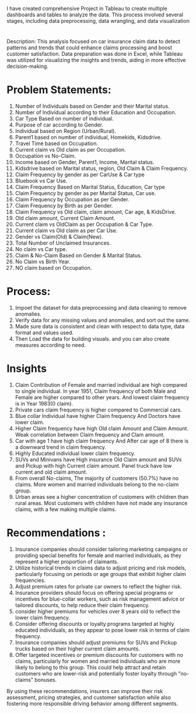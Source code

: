 I have created comprehensive Project in Tableau to create multiple dashboards and tables to analyze the data. This process involved several stages, including data preprocessing, data wrangling, and data visualization

# 
Description: This analysis focused on car insurance claim data to detect patterns and trends that could enhance claims processing and boost customer satisfaction. Data preparation was done in Excel, while Tableau was utilized for visualizing the insights and trends, aiding in more effective decision-making.

# Problem Statements:
1.    Number of Individuals based on Gender and their Marital status. 
2.    Number of Individual according to their Education and Occupation. 
3.    Car Type Based on number of individual. 
4.    Purpose of car according to Gender. 
5.    Individual based on Region (Urban/Rural). 
6.    Parent1 based on number of individual, Homekids, Kidsdrive. 
7.    Travel Time based on Occupation. 
8.    Current claim vs Old claim as per Occupation. 
9.    Occupation vs No-Claim. 
10.   Income based on Gender, Parent1, Income, Marital status. 
11.   Kidsdrive based on Marital status, region, Old Claim & Claim Frequency. 
12.   Claim Frequency by gender as per CarUse & Car type 
13.   Bluebook vs Car Use. 
14.   Claim Frequency Based on Marital Status, Education, Car type 
15.   Claim Frequency by gender as per Marital Status, Car use. 
16.   Claim Frequency by Occupation as per Gender. 
17.   Claim Frequency by Birth as per Gender. 
18.   Claim Frequency vs Old claim, claim amount, Car age, & KidsDrive. 
19.   Old claim amount, Current Claim Amount. 
20.   Current claim vs OldClaim as per Occupation & Car Type. 
21.   Current claim vs Old claim as per Car Use. 
22.   Gender vs Claim(Old) & Claim(New). 
23.   Total Number of Unclaimed Insurances. 
24.   No claim vs Car type. 
25.   Claim & No-Claim Based on Gender & Marital Status. 
26.   No Claim vs Birth Year. 
27.   NO claim based on Occupation.  

# Process:
1. Impoet the dataset for data preprocessing and data cleaning to remove anomalies.
2. Verify data for any missing values and anomalies, and sort out the same.
3. Made sure data is consistent and clean with respect to data type, data format and values used.
4. Then Load the data for building visuals. and you can also create measures according to need.

# Insights
1.  Claim Contribution of  Female and married individual are high compared to single individual. In year 1951, Claim frequency of both Male and Female are higher compared to other years. And lowest claim frequency is in Year 1983(0 claim).
2.  Private cars claim frequency is higher compared to Commercial cars.
3.  Blue collar Individual have higher Claim frequency And Doctors have lower claim.
4.  Higher Claim frequency have high Old claim Amount and Claim Amount. 
Weak correlation between Claim frequency and Clam amount.
5.  Car with age 1 have high claim frequency And After car age of 8 there is a downward trend in claim frequency.
6.  Highly Educated individual lower claim frequency.
7.  SUVs and Minivans have High insurance Old Claim amount and SUVs and Pickup with high Current claim amount. 
Panel truck have low current and old claim amount.
8.  From overall No-claims, The majority of customers (50.7%) have no claims. More women and married individuals belong to the no-claim group.
9.  Urban areas see a higher concentration of customers with children than rural areas. Most customers with children have not made any insurance claims, with a few making multiple claims.

# Recommendations :
1. Insurance companies should consider tailoring marketing campaigns or providing special benefits for female and married individuals, as they represent a higher proportion of claimants.
2. Utilize historical trends in claims data to adjust pricing and risk models, particularly focusing on periods or age groups that exhibit higher claim frequencies.
3. Adjust premium rates for private car owners to reflect the higher risk. 
4. Insurance providers should focus on offering special programs or incentives for blue-collar workers, such as risk management advice or tailored discounts, to help reduce their claim frequency.
5. consider higher premiums for vehicles over 8 years old to reflect the lower claim frequency.
6. Consider offering discounts or loyalty programs targeted at highly educated individuals, as they appear to pose lower risk in terms of claim frequency.
7. Insurance companies should adjust premiums for SUVs and Pickup trucks based on their higher current claim amounts.
8. Offer targeted incentives or premium discounts for customers with no claims, particularly for women and married individuals who are more likely to belong to this group. This could help attract and retain customers who are lower-risk and potentially foster loyalty through "no-claims" bonuses.

By using these recommendations, insurers can improve their risk assessment, pricing strategies, and customer satisfaction while also fostering more responsible driving behavior among different segments.


